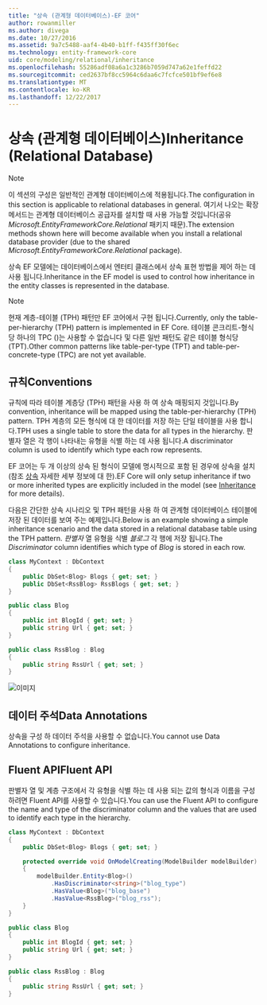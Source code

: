 ```yaml
---
title: "상속 (관계형 데이터베이스)-EF 코어"
author: rowanmiller
ms.author: divega
ms.date: 10/27/2016
ms.assetid: 9a7c5488-aaf4-4b40-b1ff-f435ff30f6ec
ms.technology: entity-framework-core
uid: core/modeling/relational/inheritance
ms.openlocfilehash: 55286adf08a6a1c3286b7059d747a62e1feffd22
ms.sourcegitcommit: ced2637bf8cc5964c6daa6c7fcfce501bf9ef6e8
ms.translationtype: MT
ms.contentlocale: ko-KR
ms.lasthandoff: 12/22/2017
---
```

# <a name="inheritance-relational-database"></a><span data-ttu-id="c7227-102">상속 (관계형 데이터베이스)</span><span class="sxs-lookup"><span data-stu-id="c7227-102">Inheritance (Relational Database)</span></span>

> [!NOTE]  
> <span data-ttu-id="c7227-103">이 섹션의 구성은 일반적인 관계형 데이터베이스에 적용됩니다.</span><span class="sxs-lookup"><span data-stu-id="c7227-103">The configuration in this section is applicable to relational databases in general.</span></span> <span data-ttu-id="c7227-104">여기서 나오는 확장 메서드는 관계형 데이터베이스 공급자를 설치할 때 사용 가능할 것입니다(공유 *Microsoft.EntityFrameworkCore.Relational* 패키지 때문).</span><span class="sxs-lookup"><span data-stu-id="c7227-104">The extension methods shown here will become available when you install a relational database provider (due to the shared *Microsoft.EntityFrameworkCore.Relational* package).</span></span>

<span data-ttu-id="c7227-105">상속 EF 모델에는 데이터베이스에서 엔터티 클래스에서 상속 표현 방법을 제어 하는 데 사용 됩니다.</span><span class="sxs-lookup"><span data-stu-id="c7227-105">Inheritance in the EF model is used to control how inheritance in the entity classes is represented in the database.</span></span>

> [!NOTE]  
> <span data-ttu-id="c7227-106">현재 계층-테이블 (TPH) 패턴만 EF 코어에서 구현 됩니다.</span><span class="sxs-lookup"><span data-stu-id="c7227-106">Currently, only the table-per-hierarchy (TPH) pattern is implemented in EF Core.</span></span> <span data-ttu-id="c7227-107">테이블 콘크리트-형식당 하나의 TPC ()는 사용할 수 없습니다 및 다른 일반 패턴도 같은 테이블 형식당 (TPT).</span><span class="sxs-lookup"><span data-stu-id="c7227-107">Other common patterns like table-per-type (TPT) and table-per-concrete-type (TPC) are not yet available.</span></span>

## <a name="conventions"></a><span data-ttu-id="c7227-108">규칙</span><span class="sxs-lookup"><span data-stu-id="c7227-108">Conventions</span></span>

<span data-ttu-id="c7227-109">규칙에 따라 테이블 계층당 (TPH) 패턴을 사용 하 여 상속 매핑되지 것입니다.</span><span class="sxs-lookup"><span data-stu-id="c7227-109">By convention, inheritance will be mapped using the table-per-hierarchy (TPH) pattern.</span></span> <span data-ttu-id="c7227-110">TPH 계층의 모든 형식에 대 한 데이터를 저장 하는 단일 테이블을 사용 합니다.</span><span class="sxs-lookup"><span data-stu-id="c7227-110">TPH uses a single table to store the data for all types in the hierarchy.</span></span> <span data-ttu-id="c7227-111">판별자 열은 각 행이 나타내는 유형을 식별 하는 데 사용 됩니다.</span><span class="sxs-lookup"><span data-stu-id="c7227-111">A discriminator column is used to identify which type each row represents.</span></span>

<span data-ttu-id="c7227-112">EF 코어는 두 개 이상의 상속 된 형식이 모델에 명시적으로 포함 된 경우에 상속을 설치 (참조 [상속](../inheritance.md) 자세한 세부 정보에 대 한).</span><span class="sxs-lookup"><span data-stu-id="c7227-112">EF Core will only setup inheritance if two or more inherited types are explicitly included in the model (see [Inheritance](../inheritance.md) for more details).</span></span>

<span data-ttu-id="c7227-113">다음은 간단한 상속 시나리오 및 TPH 패턴을 사용 하 여 관계형 데이터베이스 테이블에 저장 된 데이터를 보여 주는 예제입니다.</span><span class="sxs-lookup"><span data-stu-id="c7227-113">Below is an example showing a simple inheritance scenario and the data stored in a relational database table using the TPH pattern.</span></span> <span data-ttu-id="c7227-114">*판별자* 열 유형을 식별 *블로그* 각 행에 저장 됩니다.</span><span class="sxs-lookup"><span data-stu-id="c7227-114">The *Discriminator* column identifies which type of *Blog* is stored in each row.</span></span>

<!-- [!code-csharp[Main](samples/core/relational/Modeling/Conventions/Samples/InheritanceDbSets.cs)] -->
``` csharp
class MyContext : DbContext
{
    public DbSet<Blog> Blogs { get; set; }
    public DbSet<RssBlog> RssBlogs { get; set; }
}

public class Blog
{
    public int BlogId { get; set; }
    public string Url { get; set; }
}

public class RssBlog : Blog
{
    public string RssUrl { get; set; }
}
```

![이미지](_static/inheritance-tph-data.png)

## <a name="data-annotations"></a><span data-ttu-id="c7227-116">데이터 주석</span><span class="sxs-lookup"><span data-stu-id="c7227-116">Data Annotations</span></span>

<span data-ttu-id="c7227-117">상속을 구성 하 데이터 주석을 사용할 수 없습니다.</span><span class="sxs-lookup"><span data-stu-id="c7227-117">You cannot use Data Annotations to configure inheritance.</span></span>

## <a name="fluent-api"></a><span data-ttu-id="c7227-118">Fluent API</span><span class="sxs-lookup"><span data-stu-id="c7227-118">Fluent API</span></span>

<span data-ttu-id="c7227-119">판별자 열 및 계층 구조에서 각 유형을 식별 하는 데 사용 되는 값의 형식과 이름을 구성 하려면 Fluent API를 사용할 수 있습니다.</span><span class="sxs-lookup"><span data-stu-id="c7227-119">You can use the Fluent API to configure the name and type of the discriminator column and the values that are used to identify each type in the hierarchy.</span></span>

<!-- [!code-csharp[Main](samples/core/relational/Modeling/FluentAPI/Samples/InheritanceTPHDiscriminator.cs?highlight=7,8,9,10)] -->
``` csharp
class MyContext : DbContext
{
    public DbSet<Blog> Blogs { get; set; }

    protected override void OnModelCreating(ModelBuilder modelBuilder)
    {
        modelBuilder.Entity<Blog>()
            .HasDiscriminator<string>("blog_type")
            .HasValue<Blog>("blog_base")
            .HasValue<RssBlog>("blog_rss");
    }
}

public class Blog
{
    public int BlogId { get; set; }
    public string Url { get; set; }
}

public class RssBlog : Blog
{
    public string RssUrl { get; set; }
}
```

